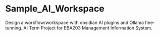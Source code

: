 # Sample_AI_Workspace
Design a workflow/workspace with obsidian AI plugins and Ollama fine-tunning. AI Term Project for EBA203 Management Information System.
